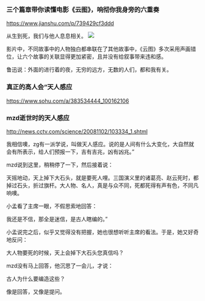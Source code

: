 ### 三个篇章带你读懂电影《云图》，响彻你我身旁的六重奏
https://www.jianshu.com/p/739429cf3ddd

从生到死，我们与他人息息相关。
![](https://upload-images.jianshu.io/upload_images/7929596-5a0501dc35882e39.png)

影片中，不同故事中的人物独白都串联在了其他故事中，《云图》多次采用声画错位，让六个故事的关联显得更加紧密，且并没有给叙事带来违和感。

鲁迅说：外面的进行着的夜，无穷的远方，无数的人们，都和我有关。

### 真正的高人会“天人感应
https://www.sohu.com/a/383534444_100162106

### mzd逝世时的天人感应
http://news.cctv.com/science/20081102/103334_1.shtml

我相信噢，zg有一派学说，叫做天人感应。说的是人间有什么大变化，大自然就会有所表示，给人们预报一下，吉有吉兆，凶有凶兆。”

mzd说到这里，稍稍停了一下，然后接着说：

天摇地动，天上掉下大石头，就是要死人哩。三国演义里的诸葛亮、赵云死时，都掉过石头，折过旗杆。大人物、名人，真是与众不同，死都死得有声有色，不同凡响噢。

小孟看了主席一眼，不假思索地回答：

我还是不信，那全是迷信，是古人瞎编的。”

小孟说完之后，似乎又觉得没有把握，她也很想听听主席的看法。于是，她又好奇地反问：

大人物要死的时候，天上会掉下大石头您真信吗？

mzd没有马上回答，他沉思了一会儿，才说：

古人为什么要编造这些？

像是回答，又像是提问。
